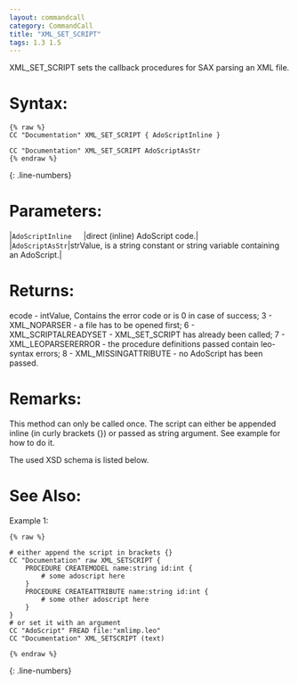 ```yaml
---
layout: commandcall
category: CommandCall
title: "XML_SET_SCRIPT"
tags: 1.3 1.5
---
```


XML_SET_SCRIPT sets the callback procedures for SAX parsing an XML file.

# Syntax:  

```adoscript
{% raw %}
CC "Documentation" XML_SET_SCRIPT { AdoScriptInline }

CC "Documentation" XML_SET_SCRIPT AdoScriptAsStr
{% endraw %}
```
{: .line-numbers}

# Parameters:  

|`AdoScriptInline	`|direct (inline) AdoScript code.|
|`AdoScriptAsStr`|strValue, is a string constant or string variable containing an AdoScript.|


# Returns:  

ecode - intValue, Contains the error code or is 0 in case of success; 3 - XML_NOPARSER - a file has to be opened first; 6 - XML_SCRIPTALREADYSET - XML_SET_SCRIPT has already been called; 7 - XML_LEOPARSERERROR - the procedure definitions passed contain leo-syntax errors; 8 - XML_MISSINGATTRIBUTE - no AdoScript has been passed.

# Remarks:

This method can only be called once. The script can either be appended inline (in curly brackets {}) or passed as string argument. See example for how to do it.

The used XSD schema is listed below.

# See Also:  



Example 1:

```adoscript
{% raw %}

# either append the script in brackets {}
CC "Documentation" raw XML_SETSCRIPT {
    PROCEDURE CREATEMODEL name:string id:int {
        # some adoscript here
    }
    PROCEDURE CREATEATTRIBUTE name:string id:int {
        # some other adoscript here
    }
}
# or set it with an argument
CC "AdoScript" FREAD file:"xmlimp.leo"
CC "Documentation" XML_SETSCRIPT (text)

{% endraw %}
```
{: .line-numbers}


